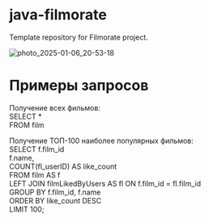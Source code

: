 # java-filmorate
Template repository for Filmorate project.

![photo_2025-01-06_20-53-18](https://github.com/user-attachments/assets/871f6ce8-3e5f-4dde-a350-533e5cef97d9)


# Примеры запросов
Получение всех фильмов:  
SELECT *  
FROM film  

Получение ТОП-100 наиболее популярных фильмов:  
SELECT f.film_id  
       f.name,  
       COUNT(fl_userID) AS like_count  
FROM film AS f   
LEFT JOIN filmLikedByUsers AS fl ON f.film_id = fl.film_id  
GROUP BY f.film_id, f.name  
ORDER BY like_count DESC  
LIMIT 100;  

